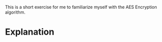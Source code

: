 This is a short exercise for me to familiarize myself with the AES Encryption algorithm.

# Explanation
